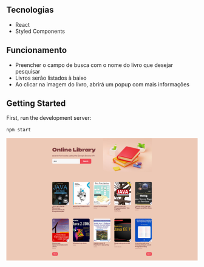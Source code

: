 ## Tecnologias
- React
- Styled Components

## Funcionamento
- Preencher o campo de busca com o nome do livro que desejar pesquisar
- Livros serão listados à baixo
- Ao clicar na imagem do livro, abrirá um popup com mais informações

## Getting Started

First, run the development server:

```bash
npm start
```

![Screenshot](print.png)
